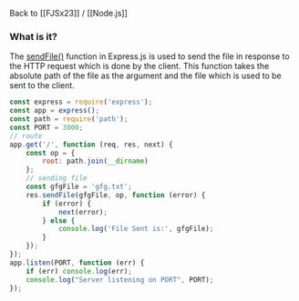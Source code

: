 Back to [[FJSx23]] / [[Node.js]]
### What is it?
The [sendFile()](https://www.geeksforgeeks.org/express-js-res-sendfile-function/) function in Express.js is used to send the file in response to the HTTP request which is done by the client. This function takes the absolute path of the file as the argument and the file which is used to be sent to the client.

```javascript
const express = require('express');
const app = express();
const path = require('path');
const PORT = 3000;
// route
app.get('/', function (req, res, next) {
    const op = {
        root: path.join(__dirname)
    };
    // sending file
    const gfgFile = 'gfg.txt';
    res.sendFile(gfgFile, op, function (error) {
        if (error) {
            next(error);
        } else {
            console.log('File Sent is:', gfgFile);
        }
    });
});
app.listen(PORT, function (err) {
    if (err) console.log(err);
    console.log("Server listening on PORT", PORT);
});
```